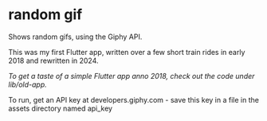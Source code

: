 # random gif

Shows random gifs, using the Giphy API.

This was my first Flutter app, written over a few short train rides in early 2018 and rewritten in 2024. 

*To get a taste of a simple Flutter app anno 2018, check out the code under lib/old-app.*

To run, get an API key at developers.giphy.com - save this key in a file in the assets directory named api_key

